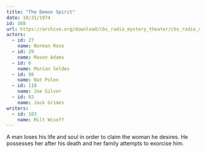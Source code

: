 ```yaml
---
title: "The Demon Spirit"
date: 10/31/1974
id: 168
url: https://archive.org/download/cbs_radio_mystery_theater/cbs_radio_mystery_theater-0151-0200.zip/cbs_radio_mystery_theater-0151-0200%2Fcbsrmt_0168_the_demon_spirit.mp3
actors:  
  - id: 27
    name: Norman Rose  
  - id: 29
    name: Mason Adams  
  - id: 6
    name: Marian Seldes  
  - id: 98
    name: Nat Polen  
  - id: 118
    name: Joe Silver  
  - id: 82
    name: Jack Grimes
writers:  
  - id: 103
    name: Milt Wisoff
---
```

A man loses his life and soul in order to claim the woman he desires. He possesses her after his death and her family attempts to exorcise him.